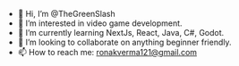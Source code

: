 - 👋 Hi, I’m @TheGreenSlash
- 👀 I’m interested in video game development.
- 🌱 I’m currently learning NextJs, React, Java, C#, Godot.
- 💞️ I’m looking to collaborate on anything beginner friendly.
- 📫 How to reach me: ronakverma121@gmail.com

<!---
TheGreenSlash/TheGreenSlash is a ✨ special ✨ repository because its `README.md` (this file) appears on your GitHub profile.
You can click the Preview link to take a look at your changes.
--->
